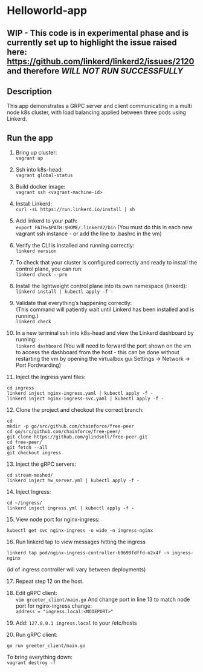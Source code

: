 # Helloworld-app

## WIP - This code is in experimental phase and is currently set up to highlight the issue raised here: https://github.com/linkerd/linkerd2/issues/2120 and therefore *WILL NOT RUN SUCCESSFULLY*


## Description  
This app demonstrates a GRPC server and client communicating in a multi node k8s cluster, with load balancing applied between three pods using Linkerd.

## Run the app
1. Bring up cluster:  
```vagrant up```

2. Ssh into k8s-head:  
```vagrant global-status```

3. Build docker image:  
```vagrant ssh <vagrant-machine-id>```

4. Install Linkerd:  
```curl -sL https://run.linkerd.io/install | sh```

5. Add linkerd to your path:  
```export PATH=$PATH:$HOME/.linkerd2/bin```
(You must do this in each new vagrant ssh instance - or add the line to .bashrc in the vm)

6. Verify the CLI is installed and running correctly:  
```linkerd version```

7. To check that your cluster is configured correctly and ready to install the control plane, you can run:  
```linkerd check --pre```

8. Install the lightweight control plane into its own namespace (linkerd):  
```linkerd install | kubectl apply -f -```

9. Validate that everything’s happening correctly:  
(This command will patiently wait until Linkerd has been installed and is running.)  
```linkerd check```

10. In a new terminal ssh into k8s-head and view the Linkerd dashboard by running:  
```linkerd dashboard```
(You will need to forward the port shown on the vm to access the dashboard from the host - this can be done without restarting the vm by opening the virtualbox gui Settings -> Network -> Port Fordwarding)

11. Inject the ingress yaml files:  
```
cd ingress
linkerd inject nginx-ingress.yaml | kubectl apply -f -
linkerd inject nginx-ingress-svc.yaml | kubectl apply -f -
```

12. Clone the project and checkout the correct branch:  
```
cd
mkdir -p go/src/github.com/chainforce/free-peer
cd go/src/github.com/chainforce/free-peer/
git clone https://github.com/glindsell/free-peer.git
cd free-peer/
git fetch --all
git checkout ingress
```

13. Inject the gRPC servers:  
```
cd stream-meshed/
linkerd inject hw_server.yml | kubectl apply -f -
```

14. Inject Ingress:  
```
cd ~/ingress/
linkerd inject ingress.yml | kubectl apply -f -
```

15. View node port for nginx-ingress:  
```
kubectl get svc nginx-ingress -o wide -n ingress-nginx
```

16. Run linkerd tap to view messages hitting the ingress
```
linkerd tap pod/nginx-ingress-controller-69699fdffd-n2x4f -n ingress-nginx
```
(id of ingress controller will vary between deployments)

17. Repeat step 12 on the host.  

18. Edit gRPC client:  
```vim greeter_client/main.go```
And change port in line 13 to match node port for nginx-ingress
change:  
```address = "ingress.local:<NODEPORT>"```

19. Add: `127.0.0.1 ingress.local` to your /etc/hosts

20. Run gRPC client:
```
go run greeter_client/main.go
```

To bring everything down:  
```vagrant destroy -f```  
